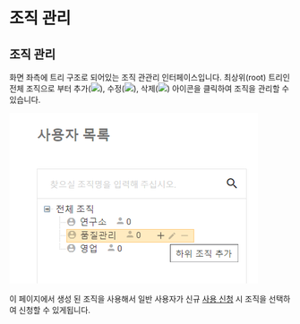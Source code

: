 # 조직 관리

## 조직 관리

 화면 좌측에 트리 구조로 되어있는 조직 관관리 인터페이스입니다. 최상위\(root\) 트리인 전체 조직으로 부터 추가\(![](https://lh6.googleusercontent.com/HLljySW2v6MIczSEuJNkcQlFJ2cOc-Fmv3UnP75_emHs5ppMgRVYQoy-r9CXYmzKdFpO2PI61fbhtTBu7j9ndAVtv76x8vi7pBfTexL-FXQvZU3no-Ty2bSRBZnOfTCGgyfiS8E8SRQ)\), 수정\(![](https://lh3.googleusercontent.com/vaofJQ0uxRmNEcA95ihHEPEtV9nvO9mbje0N5Y8HPO7ntQzal7jeweVlv_u44Xc2L2hvmTZrc6p2c1bGup-NwO2QFbjaDnQZViTnNCRYh9kXxxjj4JjbkJSUCjO3cp_gFC1QPDgYDVM)\), 삭제\(![](https://lh5.googleusercontent.com/qlZ_a7kRwZTRCL6LOyAtaqFfQ9wHUwpWiHzRlIzOOdot6v2ObfPm0JKSNpsdmR8KdPHo0bll9BRUv43Ak3C1cXD_3QMx17Y7Lxwu-D-Urjrdq4bdIR9jBgYaFI4PsoYfv4WBOGiGwzA)\) 아이콘을 클릭하여 조직을 관리할 수 있습니다. 

![&#xC870;&#xC9C1; &#xAD00;&#xB9AC; &#xD654;&#xBA74;](../../.gitbook/assets/undefined%20%281%29.png)

 이 페이지에서 생성 된 조직을 사용해서 일반 사용자가 신규 [사용 신청](../login/user-application.md) 시 조직을 선택하여 신청할 수 있게됩니다. 

